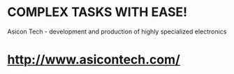 # COMPLEX TASKS WITH EASE!
Asicon Tech - development and production of highly specialized electronics
# http://www.asicontech.com/
